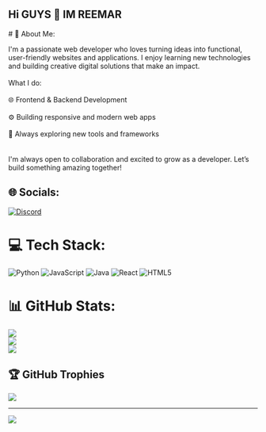 ## Hi GUYS 👋 IM REEMAR

<!--
**xCaramell/xCaramell** is a ✨ _special_ ✨ repository because its `README.md` (this file) appears on your GitHub profile.

Here are some ideas to get you started:

- 🔭 I’m currently working on ...
- 🌱 I’m currently learning ...
- 👯 I’m looking to collaborate on ...
- 🤔 I’m looking for help with ...
- 💬 Ask me about ...
- 📫 How to reach me: ...
- 😄 Pronouns: ...
- ⚡ Fun fact: ...
--># 💫 About Me:
I'm a passionate web developer who loves turning ideas into functional, user-friendly websites and applications. I enjoy learning new technologies and building creative digital solutions that make an impact.<br><br>What I do:<br><br>🌐 Frontend & Backend Development<br><br>⚙️ Building responsive and modern web apps<br><br>🧠 Always exploring new tools and frameworks<br><br><br>I'm always open to collaboration and excited to grow as a developer. Let’s build something amazing together!<br>


## 🌐 Socials:
[![Discord](https://img.shields.io/badge/Discord-%237289DA.svg?logo=discord&logoColor=white)](https://discord.gg/reemar) 

# 💻 Tech Stack:
![Python](https://img.shields.io/badge/python-3670A0?style=for-the-badge&logo=python&logoColor=ffdd54) ![JavaScript](https://img.shields.io/badge/javascript-%23323330.svg?style=for-the-badge&logo=javascript&logoColor=%23F7DF1E) ![Java](https://img.shields.io/badge/java-%23ED8B00.svg?style=for-the-badge&logo=openjdk&logoColor=white) ![React](https://img.shields.io/badge/react-%2320232a.svg?style=for-the-badge&logo=react&logoColor=%2361DAFB) ![HTML5](https://img.shields.io/badge/html5-%23E34F26.svg?style=for-the-badge&logo=html5&logoColor=white)
# 📊 GitHub Stats:
![](https://github-readme-stats.vercel.app/api?username=xCaramell&theme=tokyonight&hide_border=false&include_all_commits=true&count_private=true)<br/>
![](https://nirzak-streak-stats.vercel.app/?user=xCaramell&theme=tokyonight&hide_border=false)<br/>
![](https://github-readme-stats.vercel.app/api/top-langs/?username=xCaramell&theme=tokyonight&hide_border=false&include_all_commits=true&count_private=true&layout=compact)

## 🏆 GitHub Trophies
![](https://github-profile-trophy.vercel.app/?username=xCaramell&theme=radical&no-frame=false&no-bg=true&margin-w=4)

---
[![](https://visitcount.itsvg.in/api?id=xCaramell&icon=2&color=0)](https://visitcount.itsvg.in)

<!-- Proudly created with GPRM ( https://gprm.itsvg.in ) -->
